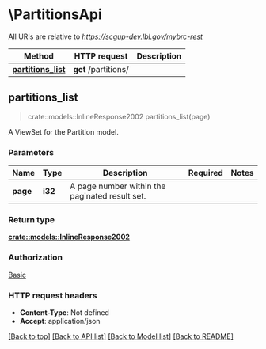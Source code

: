 # \PartitionsApi

All URIs are relative to *https://scgup-dev.lbl.gov/mybrc-rest*

Method | HTTP request | Description
------------- | ------------- | -------------
[**partitions_list**](PartitionsApi.md#partitions_list) | **get** /partitions/ | 



## partitions_list

> crate::models::InlineResponse2002 partitions_list(page)


A ViewSet for the Partition model.

### Parameters


Name | Type | Description  | Required | Notes
------------- | ------------- | ------------- | ------------- | -------------
**page** | **i32** | A page number within the paginated result set. |  | 

### Return type

[**crate::models::InlineResponse2002**](inline_response_200_2.md)

### Authorization

[Basic](../README.md#Basic)

### HTTP request headers

- **Content-Type**: Not defined
- **Accept**: application/json

[[Back to top]](#) [[Back to API list]](../README.md#documentation-for-api-endpoints) [[Back to Model list]](../README.md#documentation-for-models) [[Back to README]](../README.md)

